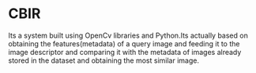 # CBIR
Its a system built using OpenCv libraries and Python.Its actually based on obtaining the features(metadata) of a query image and feeding it to the image descriptor and comparing it with the metadata of images already stored in the dataset and obtaining the most similar image.
